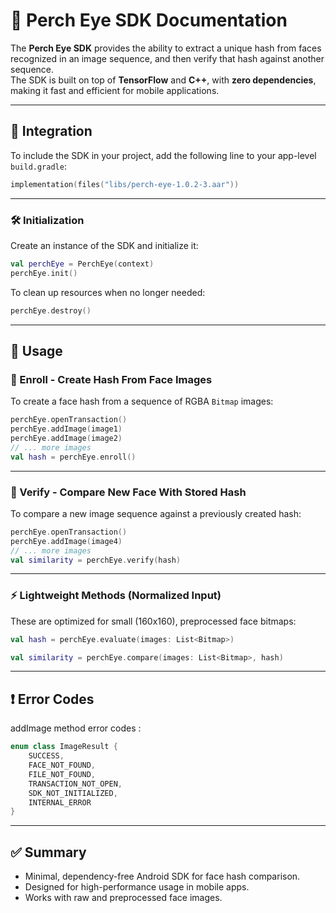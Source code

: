 # 🧠 Perch Eye SDK Documentation

The **Perch Eye SDK** provides the ability to extract a unique hash from faces recognized in an image sequence, and then verify that hash against another sequence.  
The SDK is built on top of **TensorFlow** and **C++**, with **zero dependencies**, making it fast and efficient for mobile applications.

---

## 🔧 Integration

To include the SDK in your project, add the following line to your app-level `build.gradle`:

```kotlin
implementation(files("libs/perch-eye-1.0.2-3.aar"))
```

---

### 🛠️ Initialization

Create an instance of the SDK and initialize it:

```kotlin
val perchEye = PerchEye(context)
perchEye.init()
```

To clean up resources when no longer needed:

```kotlin
perchEye.destroy()
```

---

## 🚀 Usage

### 🔐 Enroll - Create Hash From Face Images

To create a face hash from a sequence of RGBA `Bitmap` images:

```kotlin
perchEye.openTransaction()
perchEye.addImage(image1)
perchEye.addImage(image2)
// ... more images
val hash = perchEye.enroll()
```

---

### 🧪 Verify - Compare New Face With Stored Hash

To compare a new image sequence against a previously created hash:

```kotlin
perchEye.openTransaction()
perchEye.addImage(image4)
// ... more images
val similarity = perchEye.verify(hash)
```

---

### ⚡ Lightweight Methods (Normalized Input)

These are optimized for small (160x160), preprocessed face bitmaps:

```kotlin
val hash = perchEye.evaluate(images: List<Bitmap>)

val similarity = perchEye.compare(images: List<Bitmap>, hash)
```

---

## ❗ Error Codes

addImage method error codes :

```kotlin
enum class ImageResult {
    SUCCESS,
    FACE_NOT_FOUND,
    FILE_NOT_FOUND,
    TRANSACTION_NOT_OPEN,
    SDK_NOT_INITIALIZED,
    INTERNAL_ERROR
}
```

---

## ✅ Summary

- Minimal, dependency-free Android SDK for face hash comparison.
- Designed for high-performance usage in mobile apps.
- Works with raw and preprocessed face images.
